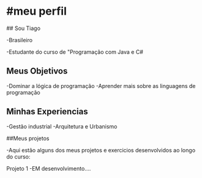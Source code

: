 # \#meu perfil





\## Sou Tiago



-Brasileiro

-Estudante do curso de  "Programação com Java e C#

## Meus Objetivos

-Dominar a lógica de programação
-Aprender mais sobre as linguagens de programação


## Minhas Experiencias

-Gestão industrial
-Arquitetura e Urbanismo


##Meus projetos

-Aqui estão alguns dos meus projetos e exercicios desenvolvidos ao longo do curso:

Projeto 1 -EM desenvolvimento....
